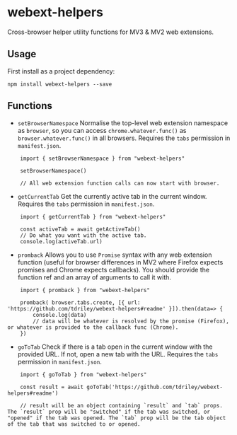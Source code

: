 # webext-helpers
Cross-browser helper utility functions for MV3 & MV2 web extensions.

## Usage
First install as a project dependency: 

```npm install webext-helpers --save```

## Functions
 - `setBrowserNamespace`
Normalise the top-level web extension namespace as `browser`, so you can access `chrome.whatever.func()` as `browser.whatever.func()` in all browsers. Requires the `tabs` permission in `manifest.json`.

```
    import { setBrowserNamespace } from "webext-helpers"

    setBrowserNamespace()

    // All web extension function calls can now start with browser.
```

 - `getCurrentTab`
Get the currently active tab in the current window. Requires the `tabs` permission in `manifest.json`.

```
    import { getCurrentTab } from "webext-helpers"

    const activeTab = await getActiveTab()
    // Do what you want with the active tab.
    console.log(activeTab.url)
```

 - `promback`
Allows you to use `Promise` syntax with any web extension function (useful for browser differences in MV2 where Firefox expects promises and Chrome expects callbacks). You should provide the function ref and an array of arguments to call it with.

```
    import { promback } from "webext-helpers"

    promback( browser.tabs.create, [{ url: 'https://github.com/tdriley/webext-helpers#readme' }]).then(data=> {
        console.log(data)
        // data will be whatever is resolved by the promise (Firefox), or whatever is provided to the callback func (Chrome).
    })
```

 - `goToTab`
Check if there is a tab open in the current window with the provided URL. If not, open a new tab with the URL. Requires the `tabs` permission in `manifest.json`.

```
    import { goToTab } from "webext-helpers"

    const result = await goToTab('https://github.com/tdriley/webext-helpers#readme')

    // result will be an object containing `result` and `tab` props. The `result` prop will be "switched" if the tab was switched, or "opened" if the tab was opened. The `tab` prop will be the tab object of the tab that was switched to or opened.
```

